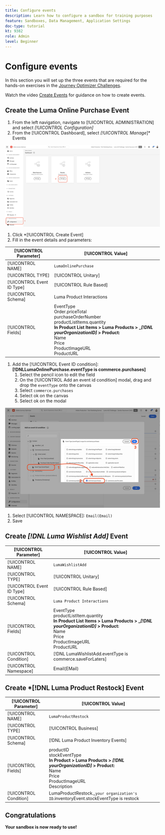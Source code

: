 ```yaml
---
title: Configure events
description: Learn how to configure a sandbox for training purposes 
feature: Sandboxes, Data Management, Application Settings
doc-type: tutorial
kt: 9382
role: Admin
level: Beginner
---
```


# Configure events

In this section you will set up the three events that are required for the hands-on exercises in the [Journey Optimizer Challenges](/help/challenges/introduction-and-pre-requisites.md).

Watch the video [Create Events](/help/set-up-journeys/create-events.md) for guidance on how to create events.

## Create the Luma Online Purchase Event

1. From the left navigation, navigate to [!UICONTROL ADMINISTRATION] and select *[!UICONTROL Configuration]*
2. From the [!UICONTROL Dashboard], select *[!UICONTROL Manage*]* Events

![Manage events](assets/create-events.png)

1. Click *[!UICONTROL Create Event]
1. Fill in the event details and parameters:

|[!UICONTROL Parameter] |[!UICONTROL Value]|
|-------------|-----------|
| [!UICONTROL NAME]|`LumaOnlinePurchase`|
| [!UICONTROL TYPE]| [!UICONTROL Unitary] |
| [!UICONTROL Event ID Type]|[!UICONTROL Rule Based]|
| [!UICONTROL Schema]| Luma Product Interactions|
| [!UICONTROL Fields]| EventType <br>Order.priceTotal<br>purchaseOrderNumber<br>productListItems.quantity<br><b>In Product List Items > Luma Products > _*[!DNL yourOrganizationID]* > Product:</b> <br> Name<br>Price<br>ProductImageURL<br>ProductURL|

1. Add the [!UICONTROL Event ID condition]: **[!DNLLumaOnlinePurchase.eventType is commerce.purchases]**
   1. Select the pencil icon to edit the field
   2. On the [!UICONTROL Add an event id condition] modal, drag and drop the `eventType` onto the canvas
   3. Select `commerce.purchases`
   4. Select ok on the canvas
   5. Select ok on the modal

![Add event condition](/help/tutorial-configure-a-training-sandbox/assets/Event-lumaOnlinePurchase-condition-1.png)

1. Select [!UICONTROL NAMESPACE]: `Email(Email)`
1. Save

## Create *[!DNL Luma Wishlist Add]* Event

[!UICONTROL Parameter] |[!UICONTROL Value]|
|-------------|-----------|
| [!UICONTROL NAME]|`LumaWishlistAdd`|
| [!UICONTROL TYPE]| [!UICONTROL Unitary] |
|[!UICONTROL Event ID Type]|[!UICONTROL Rule Based]|
| [!UICONTROL Schema]| `Luma Product Interactions`|
| [!UICONTROL Fields]| EventType<br>productListItem.quantity<br><b>In Product List Items > Luma Products > _*[!DNL yourOrganizationID]* > Product:</b> <br>Name<br>Price<br> ProductImageURL<br>ProductURL|
|[!UICONTROL Condition]| [!DNL LumaWishlistAdd.eventType is commerce.saveForLaters]|
|[!UICONTROL Namespace]| Email(EMail)|

## Create *[!DNL Luma Product Restock] Event

[!UICONTROL Parameter] |[!UICONTROL Value]|
|-------------|-----------|
| [!UICONTROL NAME]|`LumaProductRestock`|
| [!UICONTROL TYPE]| [!UICONTROL Business] |
| [!UICONTROL Schema]| [!DNL Luma Product Inventory Events]|
| [!UICONTROL Fields]| productID <br> stockEventType<br><b>In Product > Luma Products > *[!DNL yourOrganizationID]* > Product:</b> <br>Name<br>Price<br> ProductImageURL<br>Description|
|[!UICONTROL Condition]| LumaProductRestock._`your organization's ID`.inventoryEvent.stockEventType is restock|


## Congratulations

**Your sandbox is now ready to use!**
